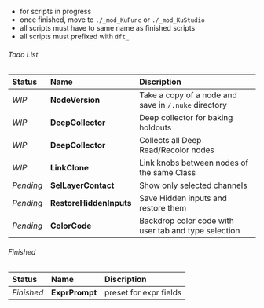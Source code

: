 - for scripts in progress
- once finished, move to `./_mod_KuFunc` or `./_mod_KuStudio`
- all scripts must have to same name as finished scripts
- all scripts must prefixed with `dft_`


###### Todo List
|Status|Name|Discription|
| :--- | :---- | :---- |
| *WIP* | **NodeVersion** | Take a copy of a node and save in `/.nuke` directory
| *WIP* | **DeepCollector** | Deep collector for baking holdouts
| *WIP* | **DeepCollector** | Collects all Deep Read/Recolor nodes
| *WIP* | **LinkClone** | Link knobs between nodes of the same Class
| *Pending* | **SelLayerContact** | Show only selected channels
| *Pending* | **RestoreHiddenInputs** | Save Hidden inputs and restore them
| *Pending* | **ColorCode** | Backdrop color code with user tab and type selection


###### Finished
|Status|Name|Discription|
| :--- | :---- | :---- |
| *Finished* | **ExprPrompt** | preset for expr fields
